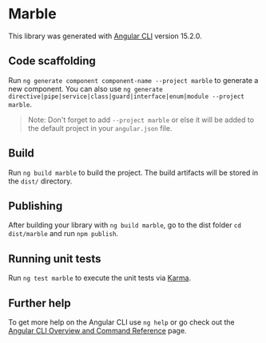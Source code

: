 # Marble

This library was generated with [Angular CLI](https://github.com/angular/angular-cli) version 15.2.0.

## Code scaffolding

Run `ng generate component component-name --project marble` to generate a new component. You can also use `ng generate directive|pipe|service|class|guard|interface|enum|module --project marble`.
> Note: Don't forget to add `--project marble` or else it will be added to the default project in your `angular.json` file. 

## Build

Run `ng build marble` to build the project. The build artifacts will be stored in the `dist/` directory.

## Publishing

After building your library with `ng build marble`, go to the dist folder `cd dist/marble` and run `npm publish`.

## Running unit tests

Run `ng test marble` to execute the unit tests via [Karma](https://karma-runner.github.io).

## Further help

To get more help on the Angular CLI use `ng help` or go check out the [Angular CLI Overview and Command Reference](https://angular.io/cli) page.
